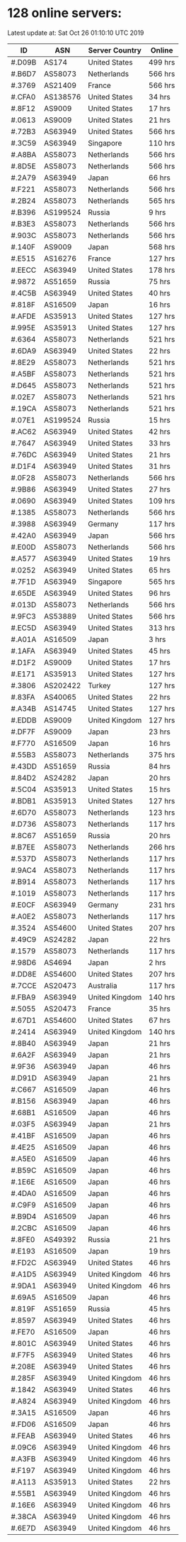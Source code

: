 # 128 online servers:

Latest update at: Sat Oct 26 01:10:10 UTC 2019

| ID | ASN | Server Country | Online |
| -- | --- | -------------- | ------ |
| #.D09B | AS174 | United States | 499 hrs |
| #.B6D7 | AS58073 | Netherlands | 566 hrs |
| #.3769 | AS21409 | France | 566 hrs |
| #.CFA0 | AS138576 | United States | 34 hrs |
| #.8F12 | AS9009 | United States | 17 hrs |
| #.0613 | AS9009 | United States | 21 hrs |
| #.72B3 | AS63949 | United States | 566 hrs |
| #.3C59 | AS63949 | Singapore | 110 hrs |
| #.A8BA | AS58073 | Netherlands | 566 hrs |
| #.8D5E | AS58073 | Netherlands | 566 hrs |
| #.2A79 | AS63949 | Japan | 66 hrs |
| #.F221 | AS58073 | Netherlands | 566 hrs |
| #.2B24 | AS58073 | Netherlands | 565 hrs |
| #.B396 | AS199524 | Russia | 9 hrs |
| #.B3E3 | AS58073 | Netherlands | 566 hrs |
| #.903C | AS58073 | Netherlands | 566 hrs |
| #.140F | AS9009 | Japan | 568 hrs |
| #.E515 | AS16276 | France | 127 hrs |
| #.EECC | AS63949 | United States | 178 hrs |
| #.9872 | AS51659 | Russia | 75 hrs |
| #.4C5B | AS63949 | United States | 40 hrs |
| #.818F | AS16509 | Japan | 16 hrs |
| #.AFDE | AS35913 | United States | 127 hrs |
| #.995E | AS35913 | United States | 127 hrs |
| #.6364 | AS58073 | Netherlands | 521 hrs |
| #.6DA9 | AS63949 | United States | 22 hrs |
| #.8E29 | AS58073 | Netherlands | 521 hrs |
| #.A5BF | AS58073 | Netherlands | 521 hrs |
| #.D645 | AS58073 | Netherlands | 521 hrs |
| #.02E7 | AS58073 | Netherlands | 521 hrs |
| #.19CA | AS58073 | Netherlands | 521 hrs |
| #.07E1 | AS199524 | Russia | 15 hrs |
| #.AC62 | AS63949 | United States | 42 hrs |
| #.7647 | AS63949 | United States | 33 hrs |
| #.76DC | AS63949 | United States | 21 hrs |
| #.D1F4 | AS63949 | United States | 31 hrs |
| #.0F28 | AS58073 | Netherlands | 566 hrs |
| #.9B86 | AS63949 | United States | 27 hrs |
| #.0690 | AS63949 | United States | 109 hrs |
| #.1385 | AS58073 | Netherlands | 566 hrs |
| #.3988 | AS63949 | Germany | 117 hrs |
| #.42A0 | AS63949 | Japan | 566 hrs |
| #.E00D | AS58073 | Netherlands | 566 hrs |
| #.A577 | AS63949 | United States | 19 hrs |
| #.0252 | AS63949 | United States | 65 hrs |
| #.7F1D | AS63949 | Singapore | 565 hrs |
| #.65DE | AS63949 | United States | 96 hrs |
| #.013D | AS58073 | Netherlands | 566 hrs |
| #.9FC3 | AS53889 | United States | 566 hrs |
| #.EC5D | AS63949 | United States | 313 hrs |
| #.A01A | AS16509 | Japan | 3 hrs |
| #.1AFA | AS63949 | United States | 45 hrs |
| #.D1F2 | AS9009 | United States | 17 hrs |
| #.E171 | AS35913 | United States | 127 hrs |
| #.3806 | AS202422 | Turkey | 127 hrs |
| #.83FA | AS40065 | United States | 22 hrs |
| #.A34B | AS14745 | United States | 127 hrs |
| #.EDDB | AS9009 | United Kingdom | 127 hrs |
| #.DF7F | AS9009 | Japan | 23 hrs |
| #.F770 | AS16509 | Japan | 16 hrs |
| #.55B3 | AS58073 | Netherlands | 375 hrs |
| #.43DD | AS51659 | Russia | 84 hrs |
| #.84D2 | AS24282 | Japan | 20 hrs |
| #.5C04 | AS35913 | United States | 15 hrs |
| #.BDB1 | AS35913 | United States | 127 hrs |
| #.6D70 | AS58073 | Netherlands | 123 hrs |
| #.D736 | AS58073 | Netherlands | 117 hrs |
| #.8C67 | AS51659 | Russia | 20 hrs |
| #.B7EE | AS58073 | Netherlands | 266 hrs |
| #.537D | AS58073 | Netherlands | 117 hrs |
| #.9AC4 | AS58073 | Netherlands | 117 hrs |
| #.B914 | AS58073 | Netherlands | 117 hrs |
| #.1019 | AS58073 | Netherlands | 117 hrs |
| #.E0CF | AS63949 | Germany | 231 hrs |
| #.A0E2 | AS58073 | Netherlands | 117 hrs |
| #.3524 | AS54600 | United States | 207 hrs |
| #.49C9 | AS24282 | Japan | 22 hrs |
| #.1579 | AS58073 | Netherlands | 117 hrs |
| #.98D6 | AS4694 | Japan | 2 hrs |
| #.DD8E | AS54600 | United States | 207 hrs |
| #.7CCE | AS20473 | Australia | 117 hrs |
| #.FBA9 | AS63949 | United Kingdom | 140 hrs |
| #.5055 | AS20473 | France | 35 hrs |
| #.67D1 | AS54600 | United States | 67 hrs |
| #.2414 | AS63949 | United Kingdom | 140 hrs |
| #.8B40 | AS63949 | Japan | 21 hrs |
| #.6A2F | AS63949 | Japan | 21 hrs |
| #.9F36 | AS63949 | Japan | 46 hrs |
| #.D91D | AS63949 | Japan | 21 hrs |
| #.C667 | AS16509 | Japan | 46 hrs |
| #.B156 | AS63949 | Japan | 46 hrs |
| #.68B1 | AS16509 | Japan | 46 hrs |
| #.03F5 | AS63949 | Japan | 21 hrs |
| #.41BF | AS16509 | Japan | 46 hrs |
| #.4E25 | AS16509 | Japan | 46 hrs |
| #.A5E0 | AS16509 | Japan | 46 hrs |
| #.B59C | AS16509 | Japan | 46 hrs |
| #.1E6E | AS16509 | Japan | 46 hrs |
| #.4DA0 | AS16509 | Japan | 46 hrs |
| #.C9F9 | AS16509 | Japan | 46 hrs |
| #.B9D4 | AS16509 | Japan | 46 hrs |
| #.2CBC | AS16509 | Japan | 46 hrs |
| #.8FE0 | AS49392 | Russia | 21 hrs |
| #.E193 | AS16509 | Japan | 19 hrs |
| #.FD2C | AS63949 | United States | 46 hrs |
| #.A1D5 | AS63949 | United Kingdom | 46 hrs |
| #.9DA1 | AS63949 | United Kingdom | 46 hrs |
| #.69A5 | AS16509 | Japan | 46 hrs |
| #.819F | AS51659 | Russia | 45 hrs |
| #.8597 | AS63949 | United States | 46 hrs |
| #.FE70 | AS16509 | Japan | 46 hrs |
| #.801C | AS63949 | United States | 46 hrs |
| #.F7F5 | AS63949 | United States | 46 hrs |
| #.208E | AS63949 | United States | 46 hrs |
| #.285F | AS63949 | United Kingdom | 46 hrs |
| #.1842 | AS63949 | United States | 46 hrs |
| #.A824 | AS63949 | United Kingdom | 46 hrs |
| #.3A15 | AS16509 | Japan | 46 hrs |
| #.FD06 | AS16509 | Japan | 46 hrs |
| #.FEAB | AS63949 | United States | 46 hrs |
| #.09C6 | AS63949 | United Kingdom | 46 hrs |
| #.A3FB | AS63949 | United Kingdom | 46 hrs |
| #.F197 | AS63949 | United Kingdom | 46 hrs |
| #.A113 | AS35913 | United States | 22 hrs |
| #.55B1 | AS63949 | United Kingdom | 46 hrs |
| #.16E6 | AS63949 | United Kingdom | 46 hrs |
| #.38CA | AS63949 | United Kingdom | 46 hrs |
| #.6E7D | AS63949 | United Kingdom | 46 hrs |

